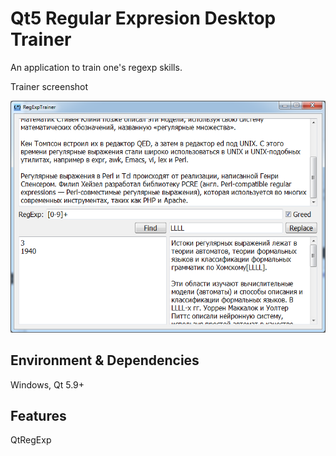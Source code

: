 # Qt5 Regular Expresion Desktop Trainer

An application to train one's regexp skills.

Trainer screenshot

![Trainer Screenshot](https://github.com/FedirM/RegExpTrainer/blob/master/ScreenShot.png)

## Environment & Dependencies

Windows, Qt 5.9+

## Features

QtRegExp
